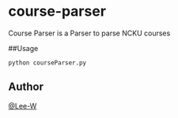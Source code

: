 # course-parser

Course Parser is a Parser to parse NCKU courses

##Usage

```
python courseParser.py
```

Author
---

[@Lee-W](https://github.com/lee-w)
